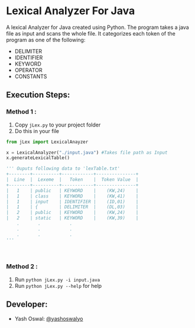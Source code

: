 # Lexical Analyzer For Java
A lexical Analyzer for Java created using Python. The program takes a java file as input and scans the whole file. It categorizes each token of the program as one of the following:

- DELIMITER
- IDENTIFIER
- KEYWORD
- OPERATOR
- CONSTANTS

## Execution Steps:
### Method 1 :
1. Copy `jLex.py` to your project folder
2. Do this in your file
```python
from jLex import LexicalAnayzer

x = LexicalAnalyzer("./input.java") #Takes file path as Input
x.generateLexicalTable() 

''' Ouputs following data to 'lexTable.txt'
+--------+----------+------------+---------------+
|  Line  |  Lexeme  |   Token    |  Token Value  |
+--------+----------+------------+---------------+
|   1    | public   | KEYWORD    |    (KW,24)    |
|   1    | class    | KEYWORD    |    (KW,41)    |
|   1    | input    | IDENTIFIER |    (ID,01)    |
|   1    | {        | DELIMITER  |    (DL,03)    |
|   2    | public   | KEYWORD    |    (KW,24)    |
|   2    | static   | KEYWORD    |    (KW,39)    |
	.		.			.
	.		.			.
	.		.			.
'''
```
<br>

### Method 2 :
1. Run `python jLex.py -i input.java`
2. Run `python jLex.py --help` for help
## Developer:
- Yash Oswal: <a href="https://github.com/yashoswalyo">@yashoswalyo </a>
